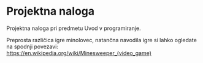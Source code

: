 # Projektna naloga

Projektna naloga pri predmetu Uvod v programiranje.

Preprosta različica igre minolovec, natančna navodila igre si lahko ogledate na spodnji povezavi:
<href> https://en.wikipedia.org/wiki/Minesweeper_(video_game)</href>
